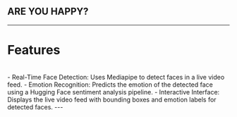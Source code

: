 ## ARE YOU HAPPY? ##
---
# Features<br>
<br>
- Real-Time Face Detection: Uses Mediapipe to detect faces in a live video feed.
- Emotion Recognition: Predicts the emotion of the detected face using a Hugging Face sentiment analysis pipeline.
- Interactive Interface: Displays the live video feed with bounding boxes and emotion labels for detected faces.
---
